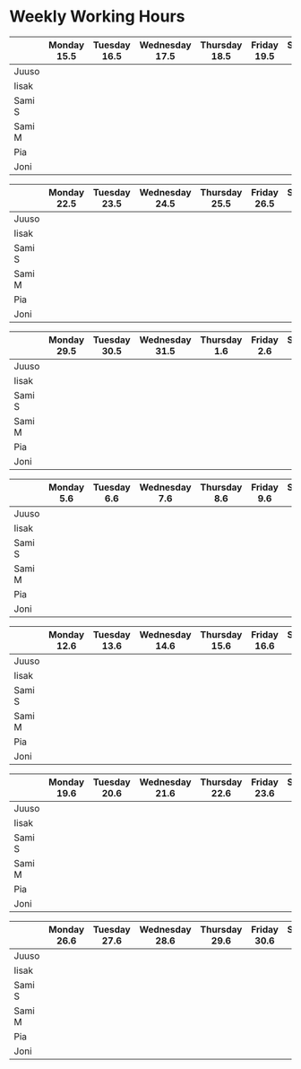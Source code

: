 # Weekly Working Hours


|           |  Monday  15.5  |  Tuesday 16.5  | Wednesday 17.5 |  Thursday 18.5 |  Friday 19.5   | Saturday 20.5  |  Sunday 21.5   |
|-----------|----------------|----------------|----------------|----------------|----------------|----------------|----------------|
| Juuso     |                |                |                |                |                |                |                |
| Iisak     |                |                |                |                |                |                |                |
| Sami S    |                |                |                |                |                |                |                |
| Sami M    |                |                |                |                |                |                |                |
| Pia       |                |                |                |                |                |                |                |
| Joni      |                |                |                |                |                |                |                |

|           |  Monday  22.5  |  Tuesday 23.5  | Wednesday 24.5 |  Thursday 25.5 |  Friday 26.5   | Saturday 27.5  |  Sunday 28.5   |
|-----------|----------------|----------------|----------------|----------------|----------------|----------------|----------------|
| Juuso     |                |                |                |                |                |                |                |
| Iisak     |                |                |                |                |                |                |                |
| Sami S    |                |                |                |                |                |                |                |
| Sami M    |                |                |                |                |                |                |                |
| Pia       |                |                |                |                |                |                |                |
| Joni      |                |                |                |                |                |                |                |

|           |  Monday  29.5  |  Tuesday 30.5  | Wednesday 31.5 |  Thursday 1.6  |  Friday 2.6    | Saturday 3.6   |  Sunday 4.6    |
|-----------|----------------|----------------|----------------|----------------|----------------|----------------|----------------|
| Juuso     |                |                |                |                |                |                |                |
| Iisak     |                |                |                |                |                |                |                |
| Sami S    |                |                |                |                |                |                |                |
| Sami M    |                |                |                |                |                |                |                |
| Pia       |                |                |                |                |                |                |                |
| Joni      |                |                |                |                |                |                |                |

|           |  Monday  5.6   |  Tuesday 6.6   | Wednesday 7.6  |  Thursday 8.6  |  Friday 9.6    | Saturday 10.6  |  Sunday 11.6   |
|-----------|----------------|----------------|----------------|----------------|----------------|----------------|----------------|
| Juuso     |                |                |                |                |                |                |                |
| Iisak     |                |                |                |                |                |                |                |
| Sami S    |                |                |                |                |                |                |                |
| Sami M    |                |                |                |                |                |                |                |
| Pia       |                |                |                |                |                |                |                |
| Joni      |                |                |                |                |                |                |                |

|           |  Monday  12.6  |  Tuesday 13.6  | Wednesday 14.6 |  Thursday 15.6 |  Friday 16.6   | Saturday 17.6  |  Sunday 18.6   |
|-----------|----------------|----------------|----------------|----------------|----------------|----------------|----------------|
| Juuso     |                |                |                |                |                |                |                |
| Iisak     |                |                |                |                |                |                |                |
| Sami S    |                |                |                |                |                |                |                |
| Sami M    |                |                |                |                |                |                |                |
| Pia       |                |                |                |                |                |                |                |
| Joni      |                |                |                |                |                |                |                |

|           |  Monday  19.6  |  Tuesday 20.6  | Wednesday 21.6 |  Thursday 22.6 |  Friday 23.6   | Saturday 24.6  |  Sunday 25.6   |
|-----------|----------------|----------------|----------------|----------------|----------------|----------------|----------------|
| Juuso     |                |                |                |                |                |                |                |
| Iisak     |                |                |                |                |                |                |                |
| Sami S    |                |                |                |                |                |                |                |
| Sami M    |                |                |                |                |                |                |                |
| Pia       |                |                |                |                |                |                |                |
| Joni      |                |                |                |                |                |                |                |

|           |  Monday  26.6  |  Tuesday 27.6  | Wednesday 28.6 |  Thursday 29.6 |  Friday 30.6   | Saturday 1.7   |  Sunday 2.7    |
|-----------|----------------|----------------|----------------|----------------|----------------|----------------|----------------|
| Juuso     |                |                |                |                |                |                |                |
| Iisak     |                |                |                |                |                |                |                |
| Sami S    |                |                |                |                |                |                |                |
| Sami M    |                |                |                |                |                |                |                |
| Pia       |                |                |                |                |                |                |                |
| Joni      |                |                |                |                |                |                |                |
